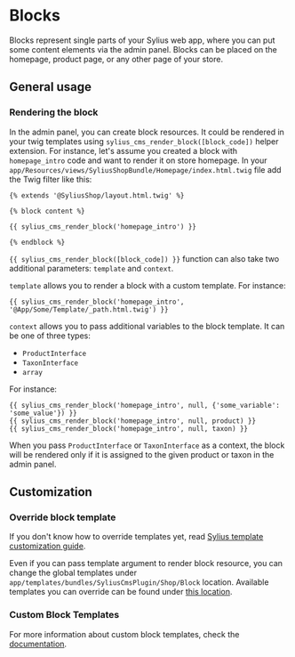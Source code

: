 # Blocks

Blocks represent single parts of your Sylius web app, where you can put some content elements via the admin panel.
Blocks can be placed on the homepage, product page, or any other page of your store.

## General usage

### Rendering the block

In the admin panel, you can create block resources. It could be rendered in your twig templates using `sylius_cms_render_block([block_code])` helper extension.
For instance, let's assume you created a block with `homepage_intro` code and want to render it on store homepage.
In your `app/Resources/views/SyliusShopBundle/Homepage/index.html.twig` file add the Twig filter like this:

```twig
{% extends '@SyliusShop/layout.html.twig' %}

{% block content %}

{{ sylius_cms_render_block('homepage_intro') }}

{% endblock %}
```

`{{ sylius_cms_render_block([block_code]) }}` function can also take two additional parameters: `template` and `context`.

`template` allows you to render a block with a custom template. For instance:

```twig
{{ sylius_cms_render_block('homepage_intro', '@App/Some/Template/_path.html.twig') }}
```

`context` allows you to pass additional variables to the block template. It can be one of three types: 
- `ProductInterface` 
- `TaxonInterface`
- `array`
 
For instance:

```twig
{{ sylius_cms_render_block('homepage_intro', null, {'some_variable': 'some_value'}) }}
{{ sylius_cms_render_block('homepage_intro', null, product) }}
{{ sylius_cms_render_block('homepage_intro', null, taxon) }}
```

When you pass `ProductInterface` or `TaxonInterface` as a context, the block will be rendered only if it is assigned to the given product or taxon
in the admin panel.

## Customization

### Override block template

If you don't know how to override templates yet,
read [Sylius template customization guide](http://docs.sylius.org/en/latest/customization/template.html).

Even if you can pass template argument to render block resource, you can change the global templates under `app/templates/bundles/SyliusCmsPlugin/Shop/Block` location.
Available templates you can override can be found under [this location](../src/Resources/views/Shop/Block).

### Custom Block Templates

For more information about custom block templates, check the [documentation](templates.md).
